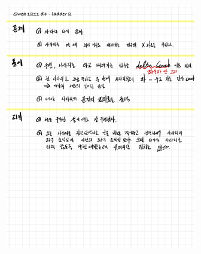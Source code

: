 ![F90B0AAF-55A1-462B-8A47-879D76FCF4B0.jpeg](README_assets/9b02d4629879ab7fb87c3fbbca5594ecc88b339b.jpeg)


